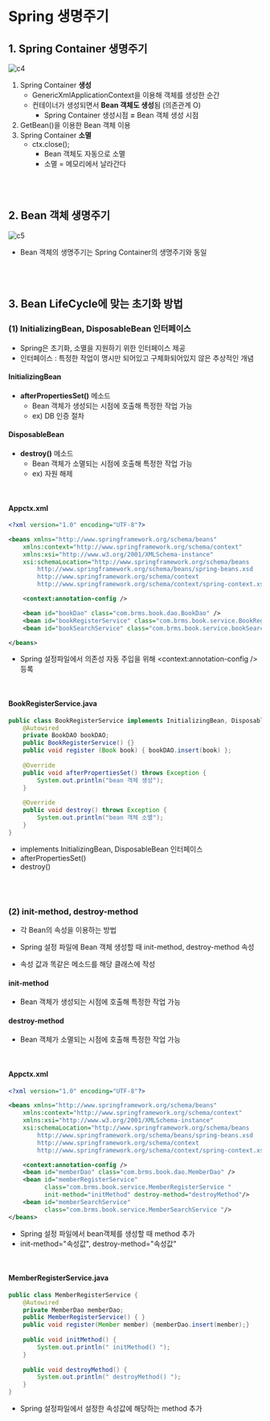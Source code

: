 # Spring 생명주기

## 1. Spring Container 생명주기

![c4](https://baekjungho.github.io/images/posts/201906/c4.jpg)

1. Spring Container **생성**
   - GenericXmlApplicationContext을 이용해 객체를 생성한 순간
   - 컨테이너가 생성되면서 **Bean 객체도 생성**됨 (의존관계 O)
     - Spring Container 생성시점 **=** Bean 객체 생성 시점
2. GetBean()을 이용한 Bean 객체 이용
3. Spring Container **소멸**
   - ctx.close();
     - Bean 객체도 자동으로 소멸
     - 소멸 = 메모리에서 날라간다

<br>

<br>

## 2. Bean 객체 생명주기

![c5](https://baekjungho.github.io/images/posts/201906/c5.jpg)

- Bean 객체의 생명주기는 Spring Container의 생명주기와 동일

<br>

<br>

## 3. Bean LifeCycle에 맞는 초기화 방법

### (1) InitializingBean, DisposableBean 인터페이스

- Spring은 초기화, 소멸을 지원하기 위한 인터페이스 제공
- 인터페이스 : 특정한 작업이 명시만 되어있고 구체화되어있지 않은 추상적인 개념

#### InitializingBean

- **afterPropertiesSet()** 메소드
  - Bean 객체가 생성되는 시점에 호출해 특정한 작업 가능 
  - ex) DB 인증 절차

#### DisposableBean 

- **destroy()** 메소드
  - Bean 객체가 소멸되는 시점에 호출해 특정한 작업 가능
  - ex) 자원 해제

<br>

#### Appctx.xml

```xml
<?xml version="1.0" encoding="UTF-8"?>

<beans xmlns="http://www.springframework.org/schema/beans"
	xmlns:context="http://www.springframework.org/schema/context"
	xmlns:xsi="http://www.w3.org/2001/XMLSchema-instance"
	xsi:schemaLocation="http://www.springframework.org/schema/beans 
 		http://www.springframework.org/schema/beans/spring-beans.xsd 
 		http://www.springframework.org/schema/context 
 		http://www.springframework.org/schema/context/spring-context.xsd">

	<context:annotation-config />

	<bean id="bookDao" class="com.brms.book.dao.BookDao" />
    <bean id="bookRegisterService" class="com.brms.book.service.BookRegisterService "/>
    <bean id="bookSearchService" class="com.brms.book.service.bookSearchService "/>

</beans>
```

- Spring 설정파일에서 의존성 자동 주입을 위해 <context:annotation-config /> 등록

<br>

#### BookRegisterService.java

```java
public class BookRegisterService implements InitializingBean, DisposableBean {
    @Autowired
    private BookDAO bookDAO;
    public BookRegisterService() {}
    public void register (Book book) { bookDAO.insert(book) };
    
    @Override
    public void afterPropertiesSet() throws Exception {
        System.out.println("bean 객체 생성");
    }
    
    @Override
    public void destroy() throws Exception {
        System.out.println("bean 객체 소멸");
    } 
}
```

-  implements InitializingBean, DisposableBean 인터페이스
  - afterPropertiesSet()
  - destroy()

<br>

<br>

### (2) init-method, destroy-method

- 각 Bean의 속성을 이용하는 방법

- Spring 설정 파일에 Bean 객체 생성할 때 init-method, destroy-method 속성
- 속성 값과 똑같은 메소드를 해당 클래스에 작성

#### init-method

- Bean 객체가 생성되는 시점에 호출해 특정한 작업 가능 

#### destroy-method

- Bean 객체가 소멸되는 시점에 호출해 특정한 작업 가능

<br>

#### Appctx.xml

```xml
<?xml version="1.0" encoding="UTF-8"?>

<beans xmlns="http://www.springframework.org/schema/beans"
	xmlns:context="http://www.springframework.org/schema/context"
	xmlns:xsi="http://www.w3.org/2001/XMLSchema-instance"
	xsi:schemaLocation="http://www.springframework.org/schema/beans 
 		http://www.springframework.org/schema/beans/spring-beans.xsd 
 		http://www.springframework.org/schema/context 
 		http://www.springframework.org/schema/context/spring-context.xsd">

	<context:annotation-config />
	<bean id="memberDao" class="com.brms.book.dao.MemberDao" />
    <bean id="memberRegisterService" 
          class="com.brms.book.service.MemberRegisterService "
          init-method="initMethod" destroy-method="destroyMethod"/>
    <bean id="memberSearchService"
          class="com.brms.book.service.MemberSearchService "/>
</beans>

```

- Spring 설정 파일에서 bean객체를 생성할 때 method 추가
- init-method="속성값", destroy-method="속성값"

<br>

#### MemberRegisterService.java

```java
public class MemberRegisterService {
	@Autowired
	private MemberDao memberDao;	
	public MemberRegisterService() { }	
	public void register(Member member) {memberDao.insert(member);}
    
    public void initMethod() {
        System.out.println(" initMethod() ");
    }
    
    public void destroyMethod() {
        System.out.println(" destroyMethod() ");
    }
}
```

- Spring 설정파일에서 설정한 속성값에 해당하는 method 추가